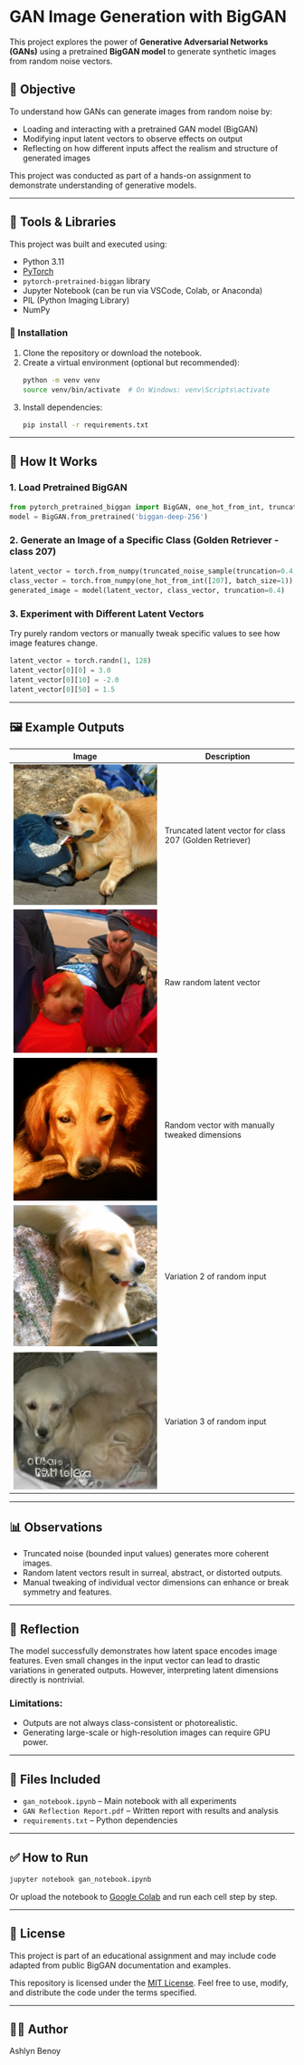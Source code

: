 
# GAN Image Generation with BigGAN

This project explores the power of **Generative Adversarial Networks (GANs)** using a pretrained **BigGAN model** to generate synthetic images from random noise vectors.

## 📌 Objective

To understand how GANs can generate images from random noise by:
- Loading and interacting with a pretrained GAN model (BigGAN)
- Modifying input latent vectors to observe effects on output
- Reflecting on how different inputs affect the realism and structure of generated images

This project was conducted as part of a hands-on assignment to demonstrate understanding of generative models.

---

## 🧪 Tools & Libraries

This project was built and executed using:
- Python 3.11
- [PyTorch](https://pytorch.org/)
- `pytorch-pretrained-biggan` library
- Jupyter Notebook (can be run via VSCode, Colab, or Anaconda)
- PIL (Python Imaging Library)
- NumPy

### 🔧 Installation

1. Clone the repository or download the notebook.
2. Create a virtual environment (optional but recommended):
   ```bash
   python -m venv venv
   source venv/bin/activate  # On Windows: venv\Scripts\activate
   ```
3. Install dependencies:
   ```bash
   pip install -r requirements.txt
   ```

---

## 📓 How It Works

### 1. Load Pretrained BigGAN
```python
from pytorch_pretrained_biggan import BigGAN, one_hot_from_int, truncated_noise_sample
model = BigGAN.from_pretrained('biggan-deep-256')
```

### 2. Generate an Image of a Specific Class (Golden Retriever - class 207)
```python
latent_vector = torch.from_numpy(truncated_noise_sample(truncation=0.4, batch_size=1))
class_vector = torch.from_numpy(one_hot_from_int([207], batch_size=1))
generated_image = model(latent_vector, class_vector, truncation=0.4)
```

### 3. Experiment with Different Latent Vectors
Try purely random vectors or manually tweak specific values to see how image features change.

```python
latent_vector = torch.randn(1, 128)
latent_vector[0][0] = 3.0
latent_vector[0][10] = -2.0
latent_vector[0][50] = 1.5
```

---

## 🖼️ Example Outputs

| Image | Description |
|-------|-------------|
| ![Image 1](assets/image1.png) | Truncated latent vector for class 207 (Golden Retriever) |
| ![Image 2](assets/image2.png) | Raw random latent vector |
| ![Image 3](assets/image3.png) | Random vector with manually tweaked dimensions |
| ![Image 4](assets/image4.png) | Variation 2 of random input |
| ![Image 5](assets/image5.png) | Variation 3 of random input |


---

## 📊 Observations

- Truncated noise (bounded input values) generates more coherent images.
- Random latent vectors result in surreal, abstract, or distorted outputs.
- Manual tweaking of individual vector dimensions can enhance or break symmetry and features.

---

## 💬 Reflection

The model successfully demonstrates how latent space encodes image features. Even small changes in the input vector can lead to drastic variations in generated outputs. However, interpreting latent dimensions directly is nontrivial.

### Limitations:
- Outputs are not always class-consistent or photorealistic.
- Generating large-scale or high-resolution images can require GPU power.

---

## 📁 Files Included

- `gan_notebook.ipynb` – Main notebook with all experiments
- `GAN Reflection Report.pdf` – Written report with results and analysis
- `requirements.txt` – Python dependencies

---

## ✅ How to Run

```bash
jupyter notebook gan_notebook.ipynb
```

Or upload the notebook to [Google Colab](https://colab.research.google.com/) and run each cell step by step.

---

## 📎 License

This project is part of an educational assignment and may include code adapted from public BigGAN documentation and examples.

This repository is licensed under the [MIT License](LICENSE). Feel free to use, modify, and distribute the code under the terms specified.

---

## 🙋‍♀️ Author

Ashlyn Benoy
